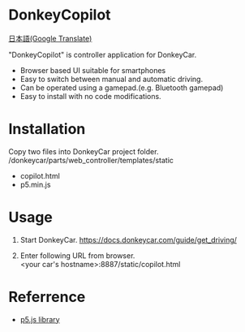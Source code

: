 # DonkeyCopilot
[日本語(Google Translate)](https://github.com/covao/DonkeyCopilot/blob/main/README.md?)

"DonkeyCopilot" is controller application for DonkeyCar. 
- Browser based UI suitable for smartphones
- Easy to switch between manual and automatic driving.
- Can be operated using a gamepad.(e.g. Bluetooth gamepad)
- Easy to install with no code modifications.

# Installation
Copy two files into DonkeyCar project folder.  
/donkeycar/parts/web_controller/templates/static
- copilot.html
- p5.min.js

# Usage
1. Start DonkeyCar.
https://docs.donkeycar.com/guide/get_driving/

2. Enter following URL from browser.  
<your car's hostname>:8887/static/copilot.html

# Referrence
- [p5.js library](https://p5js.org/download/)
